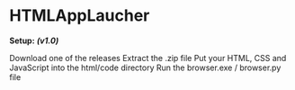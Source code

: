 # HTMLAppLaucher

**Setup:**
***(v1.0)***

Download one of the releases
Extract the .zip file
Put your HTML, CSS and JavaScript into the html/code directory
Run the browser.exe / browser.py file
